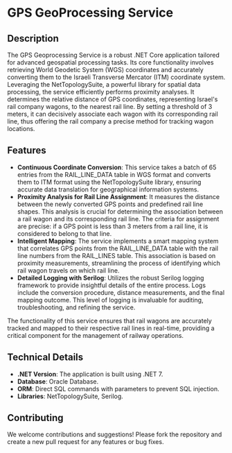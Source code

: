 # GPS GeoProcessing Service

## Description
The GPS Geoprocessing Service is a robust .NET Core application tailored for advanced geospatial processing tasks. Its core functionality involves retrieving World Geodetic System (WGS) coordinates and accurately converting them to the Israeli Transverse Mercator (ITM) coordinate system. Leveraging the NetTopologySuite, a powerful library for spatial data processing, the service efficiently performs proximity analyses. It determines the relative distance of GPS coordinates, representing Israel's rail company wagons, to the nearest rail line. By setting a threshold of 3 meters, it can decisively associate each wagon with its corresponding rail line, thus offering the rail company a precise method for tracking wagon locations.

## Features
- **Continuous Coordinate Conversion**: This service takes a batch of 65 entries from the RAIL_LINE_DATA table in WGS format and converts them to ITM format using the NetTopologySuite library, ensuring accurate data translation for geographical information systems.
- **Proximity Analysis for Rail Line Assignment**: It measures the distance between the newly converted GPS points and predefined rail line shapes. This analysis is crucial for determining the association between a rail wagon and its corresponding rail line. The criteria for assignment are precise: if a GPS point is less than 3 meters from a rail line, it is considered to belong to that line.
- **Intelligent Mapping**: The service implements a smart mapping system that correlates GPS points from the RAIL_LINE_DATA table with the rail line numbers from the RAIL_LINES table. This association is based on proximity measurements, streamlining the process of identifying which rail wagon travels on which rail line.
- **Detailed Logging with Serilog**: Utilizes the robust Serilog logging framework to provide insightful details of the entire process. Logs include the conversion procedure, distance measurements, and the final mapping outcome. This level of logging is invaluable for auditing, troubleshooting, and refining the service.

The functionality of this service ensures that rail wagons are accurately tracked and mapped to their respective rail lines in real-time, providing a critical component for the management of railway operations.

## Technical Details
- **.NET Version**: The application is built using .NET 7.
- **Database**: Oracle Database. 
- **ORM**: Direct SQL commands with parameters to prevent SQL injection.
- **Libraries**: NetTopologySuite, Serilog. 

## Contributing

We welcome contributions and suggestions! Please fork the repository and create a new pull request for any features or bug fixes.
